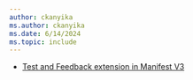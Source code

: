 ```yaml
---
author: ckanyika
ms.author: ckanyika
ms.date: 6/14/2024
ms.topic: include
---
```

    
- [Test and Feedback extension in Manifest V3](#test-and-feedback-extension-in-manifest-v3)
